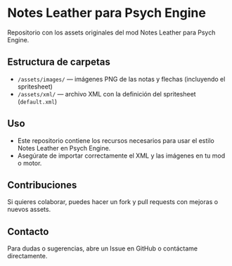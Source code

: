 # Notes Leather para Psych Engine

Repositorio con los assets originales del mod Notes Leather para Psych Engine.

## Estructura de carpetas

- `/assets/images/` — imágenes PNG de las notas y flechas (incluyendo el spritesheet)  
- `/assets/xml/` — archivo XML con la definición del spritesheet (`default.xml`)

## Uso

- Este repositorio contiene los recursos necesarios para usar el estilo Notes Leather en Psych Engine.  
- Asegúrate de importar correctamente el XML y las imágenes en tu mod o motor.

## Contribuciones

Si quieres colaborar, puedes hacer un fork y pull requests con mejoras o nuevos assets.

## Contacto

Para dudas o sugerencias, abre un Issue en GitHub o contáctame directamente.
